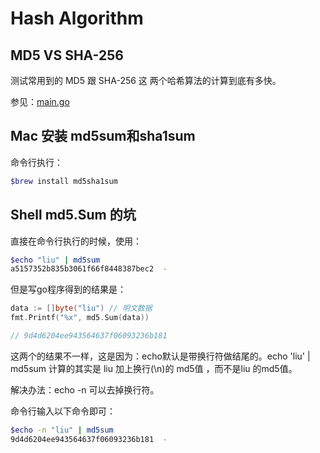 # Hash Algorithm

## MD5 VS SHA-256

测试常用到的 MD5 跟 SHA-256 这 两个哈希算法的计算到底有多快。

参见：[main.go](main.go)



## Mac 安装 md5sum和sha1sum

命令行执行：

```sh
$brew install md5sha1sum
```





## Shell md5.Sum 的坑

直接在命令行执行的时候，使用：

```sh
$echo "liu" | md5sum 
a5157352b835b3061f66f8448387bec2  -
```

但是写go程序得到的结果是：

```go
data := []byte("liu") // 明文数据
fmt.Printf("%x", md5.Sum(data))

// 9d4d6204ee943564637f06093236b181
```

这两个的结果不一样，这是因为：echo默认是带换行符做结尾的。echo  'liu' | md5sum 计算的其实是 liu 加上换行(\n)的 md5值 ，而不是liu 的md5值。

解决办法：echo -n 可以去掉换行符。

命令行输入以下命令即可：

```sh
$echo -n "liu" | md5sum
9d4d6204ee943564637f06093236b181  -
```

